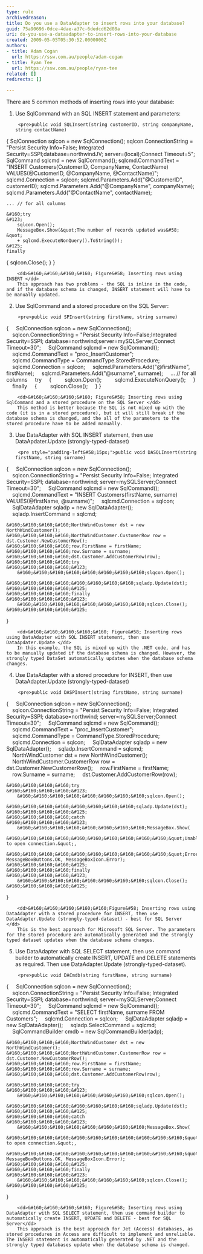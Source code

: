 ```yaml
---
type: rule
archivedreason: 
title: Do you use a DataAdapter to insert rows into your database?
guid: 75a90696-0dce-4dae-a37c-6dedcd62d08a
uri: do-you-use-a-dataadapter-to-insert-rows-into-your-database
created: 2009-05-05T05:30:52.0000000Z
authors:
- title: Adam Cogan
  url: https://ssw.com.au/people/adam-cogan
- title: Ryan Tee
  url: https://ssw.com.au/people/ryan-tee
related: []
redirects: []

---
```


There are 5 common methods of inserting rows into your database:  
<!--endintro-->

1. Use SqlCommand with an SQL INSERT statement and parameters:
        
        <pre>public void SQLInsert(string customerID, string companyName, string contactName)
&#123;
    SqlConnection sqlcon = new SqlConnection();
    sqlcon.ConnectionString = &quot;Persist Security Info=False; 
               Integrated Security=SSPI;database=northwindJV;
               server=(local);Connect Timeout=5&quot;;
    SqlCommand sqlcmd = new SqlCommand();
    sqlcmd.CommandText = &quot;INSERT Customers(CustomerID, CompanyName, 
                ContactName) VALUES(@CustomerID, @CompanyName, @ContactName)&quot;;
    sqlcmd.Connection = sqlcon;
    sqlcmd.Parameters.Add(&quot;@CustomerID&quot;, customerID);
    sqlcmd.Parameters.Add(&quot;@CompanyName&quot;, companyName);
    sqlcmd.Parameters.Add(&quot;@ContactName&quot;, contactName);
    
    ... // for all columns
    
    &#160;try
    &#123;
        sqlcon.Open();
        MessageBox.Show(&quot;The number of records updated was&#58; &quot; 
        + sqlcmd.ExecuteNonQuery().ToString());
    &#125;
    finally
   &#123;
        sqlcon.Close();
   &#125;
&#125;</pre>
        
        <dd>&#160;&#160;&#160;&#160; Figure&#58; Inserting rows using INSERT </dd>
        This approach has two problems - the SQL is inline in the code, and if the database schema is changed, INSERT statement will have to be manually updated.
2. Use SqlCommand and a stored procedure on the SQL Server:
        
        <pre>public void SPInsert(string firstName, string surname)
&#123;
    &#160;&#160;&#160;&#160;SqlConnection sqlcon = new SqlConnection();
    &#160;&#160;&#160;&#160;sqlcon.ConnectionString = &quot;Persist Security Info=False;Integrated Security=SSPI; database=northwind;server=mySQLServer;Connect Timeout=30&quot;;
    &#160;&#160;&#160;&#160;SqlCommand sqlcmd = new SqlCommand();
    &#160;&#160;&#160;&#160;sqlcmd.CommandText = &quot;proc_InsertCustomer&quot;;
    &#160;&#160;&#160;&#160;sqlcmd.CommandType = CommandType.StoredProcedure;
    &#160;&#160;&#160;&#160;sqlcmd.Connection = sqlcon;
    &#160;&#160;&#160;&#160;sqlcmd.Parameters.Add(&quot;@firstName&quot;, firstName);
    &#160;&#160;&#160;&#160;sqlcmd.Parameters.Add(&quot;@surname&quot;, surname);
    &#160;&#160;&#160;&#160;... // for all columns
    &#160;&#160;&#160;&#160;try
    &#160;&#160;&#160;&#160;&#123;
        &#160;&#160;&#160;&#160;&#160;&#160;&#160;&#160;sqlcon.Open();
        &#160;&#160;&#160;&#160;&#160;&#160;&#160;&#160;sqlcmd.ExecuteNonQuery();
    &#160;&#160;&#160;&#160;&#125;
    &#160;&#160;&#160;&#160;finally
    &#160;&#160;&#160;&#160;&#123;
        &#160;&#160;&#160;&#160;&#160;&#160;&#160;&#160;sqlcon.Close();
    &#160;&#160;&#160;&#160;&#125;
&#125;</pre>
        
        <dd>&#160;&#160;&#160;&#160; Figure&#58; Inserting rows using SqlCommand and a stored procedure on the SQL Server </dd>
        This method is better because the SQL is not mixed up with the code (it is in a stored procedure), but it will still break if the database schema is changed, and the all of the parameters to the stored procedure have to be added manually.
3. Use DataAdapter with SQL INSERT statement, then use DataApdater.Update (strongly-typed-dataset)
        
        <pre style="padding-left&#58;15px;">public void DASQLInsert(string firstName, string surname)
&#123;
    &#160;&#160;&#160;&#160;SqlConnection sqlcon = new SqlConnection();
    &#160;&#160;&#160;&#160;sqlcon.ConnectionString = &quot;Persist Security Info=False; Integrated Security=SSPI; database=northwind; server=mySQLServer;Connect Timeout=30&quot;;
    &#160;&#160;&#160;&#160;SqlCommand sqlcmd = new SqlCommand();
    &#160;&#160;&#160;&#160;sqlcmd.CommandText = &quot;INSERT Customers(firstName, surname) 
                  VALUES(@firstName, @surname)&quot;;
    &#160;&#160;&#160;&#160;sqlcmd.Connection = sqlcon;
    &#160;&#160;&#160;&#160;SqlDataAdapter sqladp = new SqlDataAdapter();
    &#160;&#160;&#160;&#160;sqladp.InsertCommand = sqlcmd;
    
    &#160;&#160;&#160;&#160;NorthWindCustomer dst = new NorthWindCustomer();
    &#160;&#160;&#160;&#160;NorthWindCustomer.CustomerRow row = dst.Customer.NewCustomerRow();
    &#160;&#160;&#160;&#160;row.FirstName = firstName;
    &#160;&#160;&#160;&#160;row.Surname = surname;
    &#160;&#160;&#160;&#160;dst.Customer.AddCustomerRow(row);
    &#160;&#160;&#160;&#160;try
    &#160;&#160;&#160;&#160;&#123;
        &#160;&#160;&#160;&#160;&#160;&#160;&#160;&#160;slqcon.Open();
        &#160;&#160;&#160;&#160;&#160;&#160;&#160;&#160;sqladp.Update(dst);
    &#160;&#160;&#160;&#160;&#125;
    &#160;&#160;&#160;&#160;finally
    &#160;&#160;&#160;&#160;&#123;  
        &#160;&#160;&#160;&#160;&#160;&#160;&#160;&#160;sqlcon.Close();
    &#160;&#160;&#160;&#160;&#125;
&#125;</pre>
        
        <dd>&#160;&#160;&#160;&#160;&#160; Figure&#58; Inserting rows using DataAdapter with SQL INSERT statement, then use DataApdater.Update </dd>
        In this example, the SQL is mixed up with the .NET code, and has to be manually updated if the database schema is changed. However, the strongly typed DataSet automatically updates when the database schema changes.
4. Use DataAdapter with a stored procedure for INSERT, then use DataAdapter.Update (strongly-typed-dataset)
        
        <pre>public void DASPInsert(string firstName, string surname)
&#123;
    &#160;&#160;&#160;&#160;SqlConnection sqlcon = new SqlConnection();
    &#160;&#160;&#160;&#160;sqlcon.ConnectionString = &quot;Persist Security Info=False;
                  Integrated Security=SSPI; database=northwind;
                  server=mySQLServer;Connect Timeout=30&quot;;
    &#160;&#160;&#160;&#160;SqlCommand sqlcmd = new SqlCommand();
    &#160;&#160;&#160;&#160;sqlcmd.CommandText = &quot;proc_InsertCustomer&quot;;
    &#160;&#160;&#160;&#160;sqlcmd.CommandType = CommandType.StoredProcedure;
    &#160;&#160;&#160;&#160;sqlcmd.Connection = sqlcon;
    &#160;&#160;&#160;&#160;SqlDataAdapter sqladp = new SqlDataAdapter();
    &#160;&#160;&#160;&#160;sqladp.InsertCommand = sqlcmd;
    &#160;&#160;&#160;&#160;NorthWindCustomer dst = new NorthWindCustomer();
    &#160;&#160;&#160;&#160;NorthWindCustomer.CustomerRow row = dst.Customer.NewCustomerRow();
    &#160;&#160;&#160;&#160;row.FirstName = firstName;
    &#160;&#160;&#160;&#160;row.Surname = surname;
    &#160;&#160;&#160;&#160;dst.Customer.AddCustomerRow(row);
    
    &#160;&#160;&#160;&#160;try
    &#160;&#160;&#160;&#160;&#123;
        &#160;&#160;&#160;&#160;&#160;&#160;&#160;&#160;sqlcon.Open();
        &#160;&#160;&#160;&#160;&#160;&#160;&#160;&#160;sqladp.Update(dst);
    &#160;&#160;&#160;&#160;&#125;
    &#160;&#160;&#160;&#160;catch
    &#160;&#160;&#160;&#160;&#123;
        &#160;&#160;&#160;&#160;&#160;&#160;&#160;&#160;MessageBox.Show(
            &#160;&#160;&#160;&#160;&#160;&#160;&#160;&#160;&#160;&#160;&quot;Unable to open connection.&quot;,
            &#160;&#160;&#160;&#160;&#160;&#160;&#160;&#160;&#160;&#160;&quot;Error&quot;, MessageBoxButtons.OK, MessageBoxIcon.Error);
    &#160;&#160;&#160;&#160;&#125;
    &#160;&#160;&#160;&#160;finally
    &#160;&#160;&#160;&#160;&#123;
        &#160;&#160;&#160;&#160;&#160;&#160;&#160;&#160;sqlcon.Close();
    &#160;&#160;&#160;&#160;&#125;
&#125;</pre>
        
        <dd>&#160;&#160;&#160;&#160;&#160;Figure&#58; Inserting rows using DataAdapter with a stored procedure for INSERT, then use DataAdapter.Update (strongly-typed-dataset) - best for SQL Server </dd>
        This is the best approach for Microsoft SQL Server. The parameters for the stored procedure are automatically generated and the strongly typed dataset updates when the database schema changes.
5. Use DataAdapter with SQL SELECT statement, then use command builder to automatically create INSERT, UPDATE and DELETE statements as required. Then use DataAdapter.Update (strongly-typed-dataset).
        
        <pre>public void DACmdb(string firstName, string surname)
&#123;
    &#160;&#160;&#160;&#160;SqlConnection sqlcon = new SqlConnection();
    &#160;&#160;&#160;&#160;sqlcon.ConnectionString = &quot;Persist Security Info=False;
                  Integrated Security=SSPI; database=northwind;
                  server=mySQLServer;Connect Timeout=30&quot;;
    &#160;&#160;&#160;&#160;SqlCommand sqlcmd = new SqlCommand();
    &#160;&#160;&#160;&#160;sqlcmd.CommandText = &quot;SELECT firstName, surname FROM Customers&quot;;
    &#160;&#160;&#160;&#160;sqlcmd.Connection = sqlcon;
    &#160;&#160;&#160;&#160;SqlDataAdapter sqladp = new SqlDataAdapter();
    &#160;&#160;&#160;&#160;sqladp.SelectCommand = sqlcmd;
    &#160;&#160;&#160;&#160;SqlCommandBuilder cmdb = new SqlCommandBuilder(adp);
    
    &#160;&#160;&#160;&#160;NorthWindCustomer dst = new NorthWindCustomer();
    &#160;&#160;&#160;&#160;NorthWindCustomer.CustomerRow row = dst.Customer.NewCustomerRow();
    &#160;&#160;&#160;&#160;row.FirstName = firstName;
    &#160;&#160;&#160;&#160;row.Surname = surname;
    &#160;&#160;&#160;&#160;dst.Customer.AddCustomerRow(row);
    
    &#160;&#160;&#160;&#160;try
    &#160;&#160;&#160;&#160;&#123;
        &#160;&#160;&#160;&#160;&#160;&#160;&#160;&#160;sqlcon.Open();
        &#160;&#160;&#160;&#160;&#160;&#160;&#160;&#160;sqladp.Update(dst);
    &#160;&#160;&#160;&#160;&#125;
    &#160;&#160;&#160;&#160;catch
    &#160;&#160;&#160;&#160;&#123;
        &#160;&#160;&#160;&#160;&#160;&#160;&#160;&#160;MessageBox.Show(
            &#160;&#160;&#160;&#160;&#160;&#160;&#160;&#160;&#160;&#160;&#160;&quot;Unable to open connection.&quot;,
            &#160;&#160;&#160;&#160;&#160;&#160;&#160;&#160;&#160;&#160;&#160;&quot;Error&quot;, MessageBoxButtons.OK, MessageBoxIcon.Error);
    &#160;&#160;&#160;&#160;&#125;
    &#160;&#160;&#160;&#160;finally
    &#160;&#160;&#160;&#160;&#123;
        &#160;&#160;&#160;&#160;&#160;&#160;&#160;&#160;sqlcon.Close();
    &#160;&#160;&#160;&#160;&#125;
&#125;</pre>
        
        <dd>&#160;&#160;&#160;&#160; Figure&#58; Inserting rows using DataAdapter with SQL SELECT statement, then use command builder to automatically create INSERT, UPDATE and DELETE - best for SQL Server</dd>
        This approach is the best approach for Jet (Access) databases, as stored procedures in Access are difficult to implement and unreliable. The INSERT statement is automatically generated by .NET and the strongly typed databases update when the database schema is changed.
